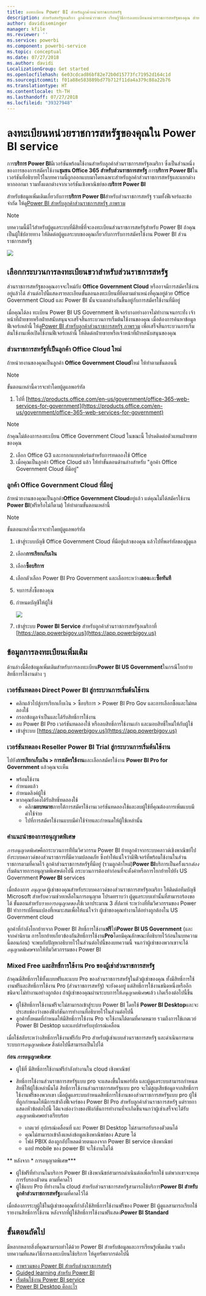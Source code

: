 ```yaml
---
title: ลงทะเบียน Power BI สำหรับลูกค้าหน่วยราชการสหรัฐ
description: สำหรับสหรัฐอเมริกา ลูกค้าหน่วราชการ เรียนรู้วิธีการลงทะเบียนหน่วยราชการสหรัฐของคุณ สำหรับบริการ Power BI US Government service
author: davidiseminger
manager: kfile
ms.reviewer: ''
ms.service: powerbi
ms.component: powerbi-service
ms.topic: conceptual
ms.date: 07/27/2018
ms.author: davidi
LocalizationGroup: Get started
ms.openlocfilehash: 6e03cdcad86bf82e72b0d15773fc71952d164c1d
ms.sourcegitcommit: f01a88e583889bd77b712f11da4a379c88a22b76
ms.translationtype: HT
ms.contentlocale: th-TH
ms.lasthandoff: 07/27/2018
ms.locfileid: "39327948"
---
```

# <a name="enroll-your-us-government-organization-in-the-power-bi-service"></a>ลงทะเบียนหน่วยราชการสหรัฐของคุณใน Power BI service
การ**บริการ Power BI**มีเวอร์ชันพร้อมใช้งานสำหรับลูกค้าส่วนราชการสหรัฐอเมริกา ซึ่งเป็นส่วนหนึ่งของการของการสมัครใช้งาน**ชุมชน Office 365 สำหรับส่วนราชการสหรัฐ** การ**บริการ Power BI**ในเวอร์ชันที่อธิบายไว้ในบทความนี้ถูกออกแบบมาโดยเฉพาะสำหรับลูกค้าส่วนราชการสหรัฐและแยกต่างหากออกมา รวมทั้งแตกต่างจากเวอร์ชันเชิงพาณิชย์ของ**บริการ Power BI**

สำหรับข้อมูลเพิ่มเติมเกี่ยวกับการ**บริการ Power BI**สำหรับส่วนราชการสหรัฐ รวมทั้งฟีเจอร์และข้อจำกัด ให้ดู[Power BI สำหรับลูกค้าส่วนราชการสหรัฐ ภาพรวม](service-govus-overview.md)

> [!NOTE]
> บทความนี้มีไว้สำหรับผู้ดูแลระบบที่มีสิทธิ์ที่จะลงทะเบียนส่วนราชการสหรัฐสำหรับ Power BI ถ้าคุณเป็นผู้ใช้ปลายทาง ให้ติดต่อผู้ดูแลระบบของคุณเกี่ยวกับการรับการสมัครใช้งาน Power BI ส่วนราชการสหรัฐ
> 
> 

![](media/service-govus-signup/service_govus_signup_1.png)

## <a name="select-the-right-sign-up-process-for-your-us-government-organization"></a>เลือกกระบวนการลงทะเบียนขวาสำหรับส่วนราชการสหรัฐ
ส่วนราชการสหรัฐของคุณอาจจะใหม่กับ **Office Government Cloud** หรืออาจมีการสมัครใช้งานอยู่แล้วได้ ส่วนต่อไปนี้แสดงรายละเอียดขั้นตอนลงทะเบียนที่ยึดตามตำแหน่งที่คุณอยู่ด้วย Office Government Cloud และ Power BI นั้นจะแตกต่างกันขึ้นอยู่กับการสมัครใช้งานที่มีอยู่

เมื่อคุณได้ลง ทะเบียน Power BI US Government ฟีเจอร์บางอย่างอาจไม่ทำงานจนกระทั่ง เจ้าหน้าที่ฝ่ายขายหรือฝ่ายสนับสนุนจะเสร็จสิ้นกระบวนการเริ่มต้นใช้งานของคุณ เมื่อต้องการค้นหาข้อมูลฟีเจอร์เหล่านี้ ให้ดู[Power BI สำหรับลูกค้าส่วนราชการสหรัฐ ภาพรวม](service-govus-overview.md) เพื่อเสร็จสิ้นกระบวนการเริ่มต้นใช้งานเพื่อเปิดใช้งานฟีเจอร์เหล่านี้ ให้ติดต่อฝ่ายขายหรือเจ้าหน้าที่ฝ่ายสนับสนุนของคุณ

### <a name="us-government-organizations-that-are-new-office-cloud-customers"></a>ส่วนราชการสหรัฐที่เป็นลูกค้า Office Cloud ใหม่
ถ้าหน่วยงานของคุณเป็นลูกค้า **Office Government Cloud**ใหม่ ให้ทำตามขั้นตอนนี้

> [!NOTE]
> ขั้นตอนเหล่านี้ควรจะทำโดยผู้ดูแลพอร์ทัล
>

1. ไปที่ [https://products.office.com/en-us/government/office-365-web-services-for-government](https://products.office.com/en-us/government/office-365-web-services-for-government)

>[!NOTE]
>ถ้าคุณไม่ต้องการลงทะเบียน Office Government Cloud ในขณะนี้ โปรดติดต่อตัวแทนฝ่ายขายของคุณ
>

2. เลือก Office G3 และกรอกแบบฟอร์มสำหรับการทดลองใช้ Office
3. เมื่อคุณเป็นลูกค้า Office Cloud แล้ว ให้ทำขั้นตอนด้านล่างสำหรับ "ลูกค้า Office Government Cloud ที่มีอยู่"

### <a name="existing-office-government-cloud-customers"></a>ลูกค้า Office Government Cloud ที่มีอยู่
ถ้าหน่วยงานของคุณเป็นลูกค้า**Office Government Cloud**อยู่แล้ว แต่คุณไม่ได้สมัครใช้งาน **Power BI**(ฟรีหรือไม่ก็ตาม) ให้ทำตามขั้นตอนเหล่านี้

> [!NOTE]
> ขั้นตอนเหล่านี้ควรจะทำโดยผู้ดูแลพอร์ทัล
> 
> 

1. เข้าสู่ระบบบัญชี Office Government Cloud ที่มีอยู่แล้วของคุณ แล้วไปที่พอร์ทัลของผู้ดูแล
2. เลือก**การเรียกเก็บเงิน**
3. เลือก**ซื้อบริการ**
4. เลือกตัวเลือก Power BI Pro Government และเลือกระหว่าง**ลอง**และ**ซื้อทันที**
5. จบการสั่งซื้อของคุณ
6. กำหนดบัญชีให้ผู้ใช้
   
   ![](media/service-govus-signup/service_govus_signup_5.png)
7. เข้าสู่ระบบ **Power BI Service** สำหรับลูกค้าส่วนราชการสหรัฐอเมริกาที่ [https://app.powerbigov.us](https://app.powerbigov.us)

## <a name="additional-signup-information"></a>ข้อมูลการลงทะเบียนเพิ่มเติม
ด้านล่างนี้คือข้อมูลเพิ่มเติมสำหรับการลงทะเบียน**Power BI US Government**ในกรณีโยกย้ายสิทธิ์การใช้งานต่าง ๆ

### <a name="direct-power-bi-trial-to-pro-customer-onboarding"></a>เวอร์ชันทดลอง Direct Power BI สู่กระบวนการเริ่มต้นใช้งาน
* คลิกแล้วไปสู่การเรียกเก็บเงิน > ซื้อบริการ > Power BI Pro Gov และการเลือกซื้อและไม่ทดลองใช้่
* กรอกข้อมูลจำเป็นและได้รับสิทธิ์การใช้งาน
* ลบ Power BI Pro เวอร์ชันทดลองใช้ หรือลบสิทธิ์การใช้งานเก่า และมอบสิทธิ์ใหม่ให้กับผู้ใช้
* เข้าสู่ระบบ [https://app.powerbigov.us](https://app.powerbigov.us)

### <a name="reseller-power-bi-trial-to-pro-customer-onboarding"></a>เวอร์ชันทดลอง Reseller Power BI Trial สู่กระบวนการเริ่มต้นใช้งาน
ไปยัง**การเรียกเก็บเงิน > การสมัครใช้งาน**และเลือกสมัครใช้งาน **Power BI Pro for Government** แล้วคุณจะเห็น

* พร้อมใช้งาน
* กำหนดแล้ว
* กำหนดลิงค์ผู้ใช้
* หากคุณยังคงได้รับสิทธิ์ทดลองใช้
  * คลิก**มอบหมาย**ภายใต้การสมัครใช้งานเวอร์ชันทดลองใช้และลบผู้ใช้ที่คุณต้องการเพิ่มแบบมีค่าใช้จ่าย
  * ไปที่การสมัครใช้งานแบบมีค่าใช้จ่ายและกำหนดให้ผู้ใช้เหล่านั้น

### <a name="whitelisting-instructions"></a>คำแนะนำของการอนุญาตพิเศษ
*การอนุญาตพิเศษ*คือกระบวนการท่ีทีมวิศวกรรม Power BI ย้ายลูกค้าจากระบบคลาวด์เชิงพาณิชย์ไปยังระบบคลาวด์ของส่วนราชการที่มีความปลอดภัย ซึ่งทำให้แน่ใจว่ามีฟีเจอร์ที่พร้อมใช้งานในส่วนราชการตามที่คาดไว้ ลูกค้าส่วนราชการสหรัฐที่มีอยู่ (รวมลูกค้าใหม่)**Power BI**บริการเป็นครั้งแรก*ต้อง*เริ่มต้นรายการอนุญาตพิเศษต่อไปนี้ กระบวนการต้องทำก่อนที่จะตั้งค่าหรือการโยกย้ายไปยัง US Government **Power BI** services 

เมื่อต้องการ *อนุญาต* ผู้เช่าของคุณสำหรับระบบคลาวด์ของส่วนราชการสหรัฐอเมริกา ให้ติดต่อทีมบัญชี Microsoft สำหรับความช่วยเหลือในการอนุญาต โปรดทราบว่า ผู้ดูแลระบบเท่านั้นที่สามารถร้องขอได้ ขั้นตอนสำหรับ*รายการอนุญาตของ*ใช้เวลาประมาณ 3 สัปดาห์ ระหว่างที่ทีมวิศวกรรมของ Power BI ทำการเปลี่ยนแปลงที่เหมาะสมเพื่อให้แน่ใจว่า ผู้เช่าของคุณทำงานได้อย่างถูกต้องใน US Government cloud

ลูกค้าที่กำลังโยกย้ายจาก Power BI สิทธิ์การใช้งาน**ฟรี**ให้**Power BI US Government** (และจากคำนิยาม การโยกย้ายเกี่ยวข้องกันสิทธิ์การใช้งาน**Pro**โดยมีคุณลักษณะที่อธิบายไว้ก่อนในบทความนี้ตอนก่อน) จะพบกับปัญหาอธิบายไว้ในส่วนต่อไปนี้ของบทความนี้ จนกว่าผู้เช่าของพวกเขาจะได้*อนุญาตพิเศษ*จากให้ทีมวิศวกรรมของ Power BI

### <a name="mixed-free-and-pro-licenses-in-us-government-tenants"></a>Mixed Free และสิทธิ์การใช้งาน Pro ของผู้เช่าส่วนราชการสหรัฐ
ถ้าคุณมีสิทธิ์การใช้ทั้งแบบฟรีและแบบ Pro ของส่วนราชการสหรัฐในตัวผู้เช่าของคุณ ทั้งมีสิทธิ์การใช้งานฟรีและสิทธิ์การใช้งาน Pro (ส่วนราชการสหรัฐ) จะยังคงอยู่ แต่สิทธิ์การใช้งานชนิดหนึ่งหรืออีกชนิดจะไม่ทำงานอย่างถูกต้อง ถ้าผู้เช่าของคุณผ่านระบบการให้*อนุญาตพิเศษ*แล้ว เกิดเรื่องต่อไปนี้ขึ้น

* ผู้ใช้สิทธิ์การใช้งานฟรีจะไม่สามารถเข้าสู่ระบบ Power BI โดยใช้ **Power BI Desktop**และจะประสบช่องว่างของฟังก์ชันการทำงานที่อธิบายไว้ในส่วนต่อไปนี้
* ลูกค้าทั้งหมดที่กำหนดให้มีสิทธิ์การใช้งาน Pro จะใช้งานได้ตามที่คาดหมาย รวมถึงการใช้เกตเวย์ Power BI Desktop และแอปสำหรับอุปกรณ์เคลื่อน

เมื่อใช้สลับระหว่างสิทธิ์การใช้งานฟรีกับ Pro สำหรับผู้เช่าแบบส่วนราชการสหรัฐ และดำเนินการตามระบบการ*อนุญาตพิเศษ* สิ่งต่อไปนี้สามารถเป็นไปได้

**ก่อน *การอนุญาตพิเศษ***:

* ผู้ใช้ที่ มีสิทธิ์การใช้งานฟรีกำลังทำงานใน cloud เชิงพาณิชย์
* สิทธิ์การใช้งานส่วนราชการสหรัฐแบบ pro จะแสดงขึ้นในพอร์ทัล และผู้ดูแลระบบสามารถกำหนดสิทธิ์ให้ผู้ใช้เหล่านั้นได้ สิทธิ์การใช้งานส่วนราชการสหรัฐแบบ pro จะไม่สูญเสียข้อมูลจากสิทธิ์การใช้งานฟรีของพวกเขา เมื่อผู้ดูแลระบบกำหนดสิทธิ์การใช้งานของส่วนราชการสหรัฐแบบ pro ผู้ใช้ที่ถูกกำหนดให้มีการเข้าถึงฟีเจอร์ของ Power BI Pro สำหรับลูกค้าส่วนราชการสหรัฐ แต่รายกาแสดงหัวข้อต่อไปนี้ ได้แจงช่องว่างของฟังก์ชันการทำงานที่จะเกิดขึ้นจนกว่าผู้เช่าเสร็จจะได้รับ*อนุญาตพิเศษ*อย่างเรียบร้อย
  
  * เกตเวย์ อุปกรณ์เคลื่อนที่ และ Power BI Desktop ไม่สามารถรับรองตัวตนได้
  * คุณไม่สามารถเข้าถึงแหล่งข้อมูลเชิงพาณิชย์ของ Azure ได้
  * ไฟล์ PBIX ต้องถูกอัปโหลดด้วยตนเองจาก Power BI service เชิงพาณิชย์
  * แอป mobile ของ power BI จะใช้งานไม่ได้

** หลังจาก * การอนุญาตพิเศษ***

* ผู้ใช้ฟรีที่ทำงานในบริการ Power BI เชิงพาณิชย์สามารถดำเนินต่อเพื่อเรียกใช้ แต่พวกเขาจะหยุดการรับรองตัวตน ตามที่คาดไว้
* ผู้ใช้แบบ Pro ที่ทำงานใน cloud สำหรับส่วนราชการสหรัฐสามารถใช้บริการ**Power BI สำหรับลูกค้าส่วนราชการสหรัฐ**ตามที่คาดไว้ได้

เมื่อต้องการระบุผู้ใช้ในผู้เช่าของคุณที่กำลังใช้สิทธิ์การใช้งานฟรีของ Power BI ผู้ดูแลสามารถเรียกใช้รายงานสิทธิ์การใช้งาน หลังจากที่ผู้ใช้สิทธิ์การใช้งานฟรีแสดง**Power BI Standard**

## <a name="next-steps"></a>ขั้นตอนถัดไป
มีหลากหลายสิ่งที่คุณสามารถทำได้ด้วย Power BI สำหรับข้อมูลและการเรียนรู้เพิ่มเติม รวมถึงบทความที่แสดงวิธีการลงทะเบียนใช้บริการ ให้ดูทรัพยากรต่อไปนี้

* [ภาพรวมของ Power BI สำหรับส่วนราชการสหรัฐ](service-govus-overview.md)
* [Guided learning สำหรับ Power BI](guided-learning/gettingstarted.yml?tutorial-step=1)
* [เริ่มต้นใช้งาน Power BI service](service-get-started.md)
* [Power BI Desktop คืออะไร](desktop-what-is-desktop.md)

